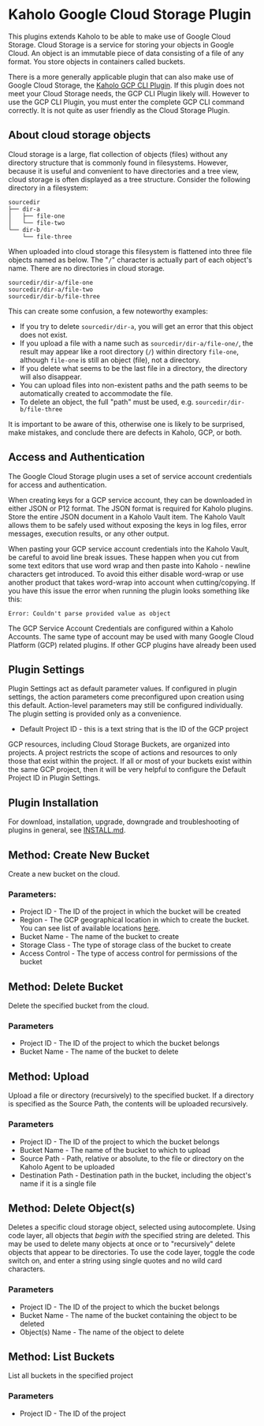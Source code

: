 # Kaholo Google Cloud Storage Plugin
This plugins extends Kaholo to be able to make use of Google Cloud Storage. Cloud Storage is a service for storing your objects in Google Cloud. An object is an immutable piece of data consisting of a file of any format. You store objects in containers called buckets.

There is a more generally applicable plugin that can also make use of Google Cloud Storage, the [Kaholo GCP CLI Plugin](https://github.com/Kaholo/kaholo-plugin-gcp-cli). If this plugin does not meet your Cloud Storage needs, the GCP CLI Plugin likely will. However to use the GCP CLI Plugin, you must enter the complete GCP CLI command correctly. It is not quite as user friendly as the Cloud Storage Plugin.

## About cloud storage objects
Cloud storage is a large, flat collection of objects (files) without any directory structure that is commonly found in filesystems. However, because it is useful and convenient to have directories and a tree view, cloud storage is often displayed as a tree structure. Consider the following directory in a filesystem:

    sourcedir
    ├── dir-a
    │   ├── file-one
    │   └── file-two
    └── dir-b
        └── file-three

When uploaded into cloud storage this filesystem is flattened into three file objects named as below. The "`/`" character is actually part of each object's name. There are no directories in cloud storage.

    sourcedir/dir-a/file-one
    sourcedir/dir-a/file-two
    sourcedir/dir-b/file-three

This can create some confusion, a few noteworthy examples:
* If you try to delete `sourcedir/dir-a`, you will get an error that this object does not exist.
* If you upload a file with a name such as `sourcedir/dir-a/file-one/`, the result may appear like a root directory (`/`) within directory `file-one`, although `file-one` is still an object (file), not a directory.
* If you delete what seems to be the last file in a directory, the directory will also disappear.
* You can upload files into non-existent paths and the path seems to be automatically created to accommodate the file.
* To delete an object, the full "path" must be used, e.g. `sourcedir/dir-b/file-three`

It is important to be aware of this, otherwise one is likely to be surprised, make mistakes, and conclude there are defects in Kaholo, GCP, or both.

## Access and Authentication
The Google Cloud Storage plugin uses a set of service account credentials for access and authentication.

When creating keys for a GCP service account, they can be downloaded in either JSON or P12 format. The JSON format is required for Kaholo plugins. Store the entire JSON document in a Kaholo Vault item. The Kaholo Vault allows them to be safely used without exposing the keys in log files, error messages, execution results, or any other output.

When pasting your GCP service account credentials into the Kaholo Vault, be careful to avoid line break issues. These happen when you cut from some text editors that use word wrap and then paste into Kaholo - newline characters get introduced. To avoid this either disable word-wrap or use another product that takes word-wrap into account when cutting/copying. If you have this issue the error when running the plugin looks something like this:

    Error: Couldn't parse provided value as object

The GCP Service Account Credentials are configured within a Kaholo Accounts. The same type of account may be used with many Google Cloud Platform (GCP) related plugins. If other GCP plugins have already been used

## Plugin Settings
Plugin Settings act as default parameter values. If configured in plugin settings, the action parameters come preconfigured upon creation using this default. Action-level parameters may still be configured individually. The plugin setting is provided only as a convenience.

* Default Project ID - this is a text string that is the ID of the GCP project

GCP resources, including Cloud Storage Buckets, are organized into projects. A project restricts the scope of actions and resources to only those that exist within the project. If all or most of your buckets exist within the same GCP project, then it will be very helpful to configure the Default Project ID in Plugin Settings.

## Plugin Installation
For download, installation, upgrade, downgrade and troubleshooting of plugins in general, see [INSTALL.md](./INSTALL.md).

## Method: Create New Bucket
Create a new bucket on the cloud.

### Parameters:
* Project ID - The ID of the project in which the bucket will be created
* Region - The GCP geographical location in which to create the bucket. You can see list of available locations [here](https://cloud.google.com/storage/docs/locations).
* Bucket Name - The name of the bucket to create
* Storage Class - The type of storage class of the bucket to create
* Access Control - The type of access control for permissions of the bucket

## Method: Delete Bucket
Delete the specified bucket from the cloud.

### Parameters
* Project ID - The ID of the project to which the bucket belongs
* Bucket Name - The name of the bucket to delete

## Method: Upload
Upload a file or directory (recursively) to the specified bucket. If a directory is specified as the Source Path, the contents will be uploaded recursively.

### Parameters
* Project ID - The ID of the project to which the bucket belongs
* Bucket Name - The name of the bucket to which to upload
* Source Path - Path, relative or absolute, to the file or directory on the Kaholo Agent to be uploaded
* Destination Path - Destination path in the bucket, including the object's name if it is a single file

## Method: Delete Object(s)
Deletes a specific cloud storage object, selected using autocomplete. Using code layer, all objects that <em>begin with</em> the specified string are deleted. This may be used to delete many objects at once or to "recursively" delete objects that appear to be directories. To use the code layer, toggle the code switch on, and enter a string using single quotes and no wild card characters.

### Parameters
* Project ID - The ID of the project to which the bucket belongs
* Bucket Name - The name of the bucket containing the object to be deleted
* Object(s) Name - The name of the object to delete

## Method: List Buckets
List all buckets in the specified project

### Parameters
* Project ID - The ID of the project
